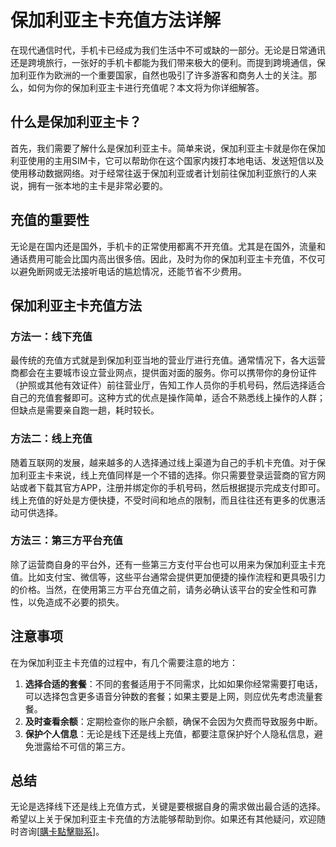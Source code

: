 # 保加利亚主卡充值方法详解

在现代通信时代，手机卡已经成为我们生活中不可或缺的一部分。无论是日常通讯还是跨境旅行，一张好的手机卡都能为我们带来极大的便利。而提到跨境通信，保加利亚作为欧洲的一个重要国家，自然也吸引了许多游客和商务人士的关注。那么，如何为你的保加利亚主卡进行充值呢？本文将为你详细解答。

## 什么是保加利亚主卡？

首先，我们需要了解什么是保加利亚主卡。简单来说，保加利亚主卡就是你在保加利亚使用的主用SIM卡，它可以帮助你在这个国家内拨打本地电话、发送短信以及使用移动数据网络。对于经常往返于保加利亚或者计划前往保加利亚旅行的人来说，拥有一张本地的主卡是非常必要的。

## 充值的重要性

无论是在国内还是国外，手机卡的正常使用都离不开充值。尤其是在国外，流量和通话费用可能会比国内高出很多倍。因此，及时为你的保加利亚主卡充值，不仅可以避免断网或无法接听电话的尴尬情况，还能节省不少费用。

## 保加利亚主卡充值方法

### 方法一：线下充值

最传统的充值方式就是到保加利亚当地的营业厅进行充值。通常情况下，各大运营商都会在主要城市设立营业网点，提供面对面的服务。你可以携带你的身份证件（护照或其他有效证件）前往营业厅，告知工作人员你的手机号码，然后选择适合自己的充值套餐即可。这种方式的优点是操作简单，适合不熟悉线上操作的人群；但缺点是需要亲自跑一趟，耗时较长。

### 方法二：线上充值

随着互联网的发展，越来越多的人选择通过线上渠道为自己的手机卡充值。对于保加利亚主卡来说，线上充值同样是一个不错的选择。你只需要登录运营商的官方网站或者下载其官方APP，注册并绑定你的手机号码，然后根据提示完成支付即可。线上充值的好处是方便快捷，不受时间和地点的限制，而且往往还有更多的优惠活动可供选择。

### 方法三：第三方平台充值

除了运营商自身的平台外，还有一些第三方支付平台也可以用来为保加利亚主卡充值。比如支付宝、微信等，这些平台通常会提供更加便捷的操作流程和更具吸引力的价格。当然，在使用第三方平台充值之前，请务必确认该平台的安全性和可靠性，以免造成不必要的损失。

## 注意事项

在为保加利亚主卡充值的过程中，有几个需要注意的地方：

1. **选择合适的套餐**：不同的套餐适用于不同需求，比如如果你经常需要打电话，可以选择包含更多语音分钟数的套餐；如果主要是上网，则应优先考虑流量套餐。
2. **及时查看余额**：定期检查你的账户余额，确保不会因为欠费而导致服务中断。
3. **保护个人信息**：无论是线下还是线上充值，都要注意保护好个人隐私信息，避免泄露给不可信的第三方。

## 总结

无论是选择线下还是线上充值方式，关键是要根据自身的需求做出最合适的选择。希望以上关于保加利亚主卡充值的方法能够帮助到你。如果还有其他疑问，欢迎随时咨询[[購卡點擊聯系](https://t.me/s/esim1088)]。